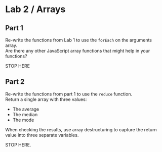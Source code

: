# Lab 2 / Arrays

## Part 1

Re-write the functions from Lab 1 to use the `forEach` on the arguments array.  
Are there any other JavaScript array functions that might help in your functions?

STOP HERE

## Part 2

Re-write the functions from part 1 to use the `reduce` function.  
Return a single array with three values:
- The average
- The median
- The mode

When checking the results, use array destructuring to capture the return value into three separate variables.

STOP HERE.